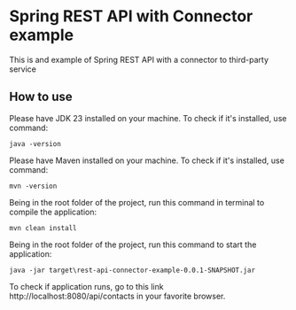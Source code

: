 # Spring REST API with Connector example

This is and example of Spring REST API with a connector to third-party service

## How to use

Please have JDK 23 installed on your machine. To check if it's installed, use command:

    java -version

Please have Maven installed on your machine. To check if it's installed, use command:

    mvn -version

Being in the root folder of the project, run this command in terminal to compile the application:

    mvn clean install

Being in the root folder of the project, run this command to start the application:

    java -jar target\rest-api-connector-example-0.0.1-SNAPSHOT.jar

To check if application runs, go to this link http://localhost:8080/api/contacts in your favorite browser.